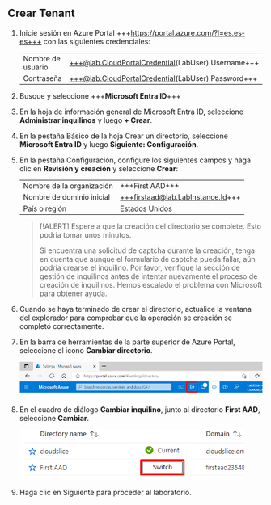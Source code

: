 ## Crear Tenant

1. Inicie sesión en Azure Portal +++https://portal.azure.com/?l=es.es-es+++ con las siguientes credenciales:

    |||
    |--|--|
    |Nombre de usuario|+++@lab.CloudPortalCredential(LabUser).Username+++|
    |Contraseña|+++@lab.CloudPortalCredential(LabUser).Password+++|

1. Busque y seleccione +++**Microsoft Entra ID**+++

1. En la hoja de información general de Microsoft Entra ID, seleccione **Administrar inquilinos** y luego **+ Crear**.

1. En la pestaña Básico de la hoja Crear un directorio, seleccione **Microsoft Entra ID** y luego **Siguiente: Configuración**.

1. En la pestaña Configuración, configure los siguientes campos y haga clic en **Revisión y creación** y seleccione **Crear**:

    |||
    |--|--|
    |Nombre de la organización|+++First AAD+++|
    |Nombre de dominio inicial|+++firstaad@lab.LabInstance.Id+++|
    |País o región|Estados Unidos|

    > [!ALERT] Espere a que la creación del directorio se complete. Esto podría tomar unos minutos.
    >
    > Si encuentra una solicitud de captcha durante la creación, tenga en cuenta que aunque el formulario de captcha pueda fallar, aún podría crearse el inquilino. Por favor, verifique la sección de gestión de inquilinos antes de intentar nuevamente el proceso de creación de inquilinos. Hemos escalado el problema con Microsoft para obtener ayuda.

1. Cuando se haya terminado de crear el directorio, actualice la ventana del explorador para comprobar que la operación se creación se completó correctamente.

1. En la barra de herramientas de la parte superior de Azure Portal, seleccione el icono **Cambiar directorio**.

    ![SwitchDir](images/SwitchDir.png)

1. En el cuadro de diálogo **Cambiar inquilino**, junto al directorio **First AAD**, seleccione **Cambiar**.

    ![SwitchTen](images/SwitchTen.png)

1. Haga clic en Siguiente para proceder al laboratorio.
